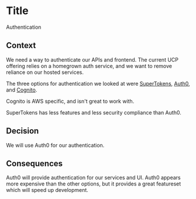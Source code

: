 # Title

Authentication

## Context

We need a way to authenticate our APIs and frontend. The current UCP offering relies on a homegrown auth service, and we want to remove reliance on our hosted services.

The three options for authentication we looked at were [SuperTokens](https://supertokens.com/), [Auth0](https://auth0.com/), and [Cognito](https://aws.amazon.com/cognito/).

Cognito is AWS specific, and isn't great to work with.

SuperTokens has less features and less security compliance than Auth0.

## Decision

We will use Auth0 for our authentication.

## Consequences

Auth0 will provide authentication for our services and UI. Auth0 appears more expensive than the other options, but it provides a great featureset which will speed up development.
